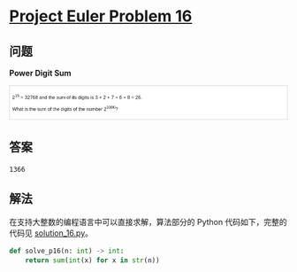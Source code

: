 # [Project Euler Problem 16](https://projecteuler.net/problem=16)

## 问题

**Power Digit Sum**

![题目截图](../images/problem_16.png)

## 答案

`1366`

## 解法

在支持大整数的编程语言中可以直接求解，算法部分的 Python 代码如下，完整的代码见 [solution_16.py](../solutions/solution_16.py)。

```python
def solve_p16(n: int) -> int:
    return sum(int(x) for x in str(n))
```
